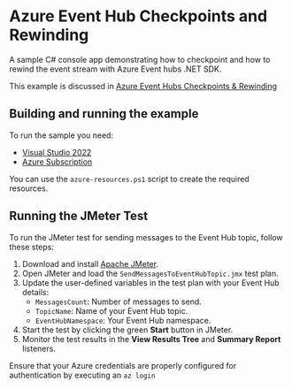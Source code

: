 # Azure Event Hub Checkpoints and Rewinding

A sample C# console app demonstrating how to checkpoint and how to rewind the event stream with Azure Event hubs .NET SDK.

This example is discussed in [Azure Event Hubs Checkpoints & Rewinding](http://blog.techdominator.com/article/azure-event-hubs-checkpoints-&-rewinding.html)

## Building and running the example

To run the sample you need:

 - [Visual Studio 2022](https://visualstudio.microsoft.com/vs/)
 - [Azure Subscription](https://azure.microsoft.com/en-us/pricing/purchase-options/azure-account)

You can use the `azure-resources.ps1` script to create the required resources.

## Running the JMeter Test

To run the JMeter test for sending messages to the Event Hub topic, follow these steps:

1. Download and install [Apache JMeter](https://jmeter.apache.org/download_jmeter.cgi).
2. Open JMeter and load the `SendMessagesToEventHubTopic.jmx` test plan.
3. Update the user-defined variables in the test plan with your Event Hub details:
    - `MessagesCount`: Number of messages to send.
    - `TopicName`: Name of your Event Hub topic.
    - `EventHubNamespace`: Your Event Hub namespace.
4. Start the test by clicking the green **Start** button in JMeter.
5. Monitor the test results in the **View Results Tree** and **Summary Report** listeners.

Ensure that your Azure credentials are properly configured for authentication by executing an `az login`